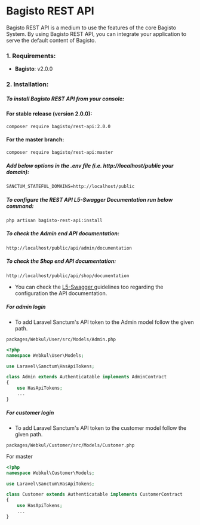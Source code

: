 # Bagisto REST API

<p>Bagisto REST API is a medium to use the features of the core Bagisto System. By using Bagisto REST API, you can integrate your application to serve the default content of Bagisto.</p>

### 1. Requirements:

* **Bagisto**: v2.0.0

### 2. Installation:

##### To install Bagisto REST API from your console:

#### For stable release (version 2.0.0):

~~~
composer require bagisto/rest-api:2.0.0
~~~

#### For the master branch:
~~~
composer require bagisto/rest-api:master
~~~

##### Add below options in the .env file (i.e. http://localhost/public your domain):

~~~
SANCTUM_STATEFUL_DOMAINS=http://localhost/public
~~~

##### To configure the REST API L5-Swagger Documentation run below command:

~~~
php artisan bagisto-rest-api:install
~~~

##### To check the Admin end API documentation:

~~~
http://localhost/public/api/admin/documentation
~~~

##### To check the Shop end API documentation:

~~~
http://localhost/public/api/shop/documentation
~~~

* You can check the <a href="https://github.com/DarkaOnLine/L5-Swagger"> L5-Swagger </a> guidelines too regarding the configuration the API documentation.

#####  For admin login

* To add Laravel Sanctum's API token to the Admin model follow the given path.

~~~
packages/Webkul/User/src/Models/Admin.php
~~~

~~~php
<?php
namespace Webkul\User\Models;

use Laravel\Sanctum\HasApiTokens;

class Admin extends Authenticatable implements AdminContract
{
    use HasApiTokens;
    ...
}
~~~

#####  For customer login

* To add Laravel Sanctum's API token to the customer model follow the given path.

~~~
packages/Webkul/Customer/src/Models/Customer.php
~~~

For master
~~~php
<?php
namespace Webkul\Customer\Models;

use Laravel\Sanctum\HasApiTokens;

class Customer extends Authenticatable implements CustomerContract
{
    use HasApiTokens;
    ...
}
~~~